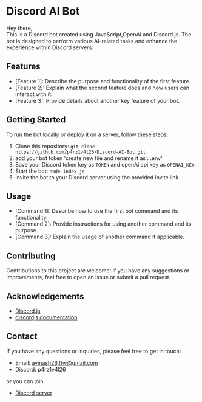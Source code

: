 
# Discord AI Bot

Hey there,<br>
This is a Discord bot created using JavaScript,OpenAI and Discord.js. The bot is designed to perform various AI-related tasks and enhance the experience within Discord servers.

## Features

- [Feature 1]: Describe the purpose and functionality of the first feature.
- [Feature 2]: Explain what the second feature does and how users can interact with it.
- [Feature 3]: Provide details about another key feature of your bot.

## Getting Started

To run the bot locally or deploy it on a server, follow these steps:

1. Clone this repository: `git clone https://github.com/p4rz1v4l26/Discord-AI-Bot.git`
2. add your bot token 'create new file and rename it as : .env'
3. Save your Discord token key as `TOKEN` and openAi api key as `OPENAI_KEY`.
4. Start the bot: `node index.js`
5. Invite the bot to your Discord server using the provided invite link.

## Usage

- [Command 1]: Describe how to use the first bot command and its functionality.
- [Command 2]: Provide instructions for using another command and its purpose.
- [Command 3]: Explain the usage of another command if applicable.

## Contributing

Contributions to this project are welcome! If you have any suggestions or improvements, feel free to open an issue or submit a pull request.

## Acknowledgements

 - [Discord.js](https://github.com/discordjs/discord.js)
 - [discordjs documentation](https://discord.js.org/docs/packages/discord.js/14.14.1)

## Contact

If you have any questions or inquiries, please feel free to get in touch:

- Email: avinash26.ftw@gmail.com
- Discord: p4rz1v4l26

or you can join 
- [Discord server](https://discord.gg/vFWB2KGcH9)
